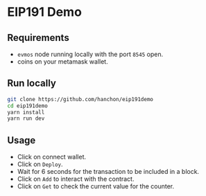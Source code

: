 # EIP191 Demo

## Requirements

- `evmos` node running locally with the port `8545` open.
- coins on your metamask wallet.

## Run locally

```sh
git clone https://github.com/hanchon/eip191demo
cd eip191demo
yarn install
yarn run dev
```

## Usage

- Click on connect wallet.
- Click on `Deploy`.
- Wait for 6 seconds for the transaction to be included in a block.
- Click on `Add` to interact with the contract.
- Click on `Get` to check the current value for the counter.
